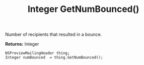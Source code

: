 ﻿---
uid: crmscript_ref_NSPreviewMailingHeader_GetNumBounced
title: Integer GetNumBounced()
intellisense: NSPreviewMailingHeader.GetNumBounced
keywords: NSPreviewMailingHeader, GetNumBounced
so.topic: reference
---

Number of recipients that resulted in a bounce.

**Returns:** Integer


```crmscript
NSPreviewMailingHeader thing;
Integer numBounced  = thing.GetNumBounced();
```


